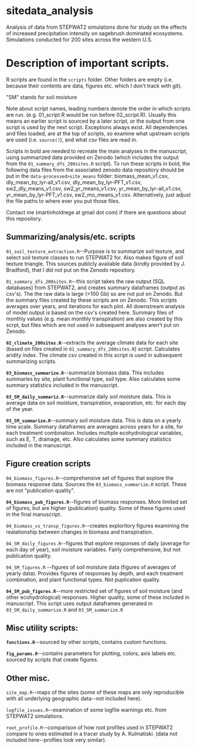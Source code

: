 # sitedata_analysis

Analysis of data from STEPWAT2 simulations done for study on the effects of increased precipitation intensity on sagebrush dominated ecosystems. 
Simulations conducted for 200 sites across the western U.S. 

# Description of important scripts.

R scripts are found in the `scripts` folder. Other folders are empty 
(i.e. because their contents are data, figures etc. which I don't track with git). 

"SM" stands for soil moisture

Note about script names, leading numbers denote the order in which scripts are run. (e.g. 01_script.R would be run before 02_script.R). 
Usually this means an earlier script is sourced by a later script, or the output from one script is used by the next script.
Exceptions always exist. All dependencies and files loaded, are at the top of scripts, so examine what upstream scripts are used (i.e. `source()`),
and what csv files are read in. 


Scripts in bold are needed to recreate the main analyses in the manuscript, using summarized data provided on Zenodo 
(which includes the output from the `01_summary_dfs_200sites.R` script). 
To run these scripts in bold, the following data files from the associated zenodo data repository should be put
in the `data-processed>site_means` folder: biomass_mean_v1.csv, dly_mean_by_lyr-all_v1.csv, dly_mean_by_lyr-PFT_v1.csv, 
sw2_dly_means_v1.csv, sw2_yr_means_v1.csv, yr_mean_by_lyr-all_v1.csv, yr_mean_by_lyr-PFT_v1.csv, sw2_mo_means_v1.csv. Alternatively, just
adjust the file paths to where ever you put those files. 

Contact me (martinholdrege at gmail dot com) if there are questions about this repository. 

## Summarizing/analysis/etc. scripts

`01_soil_texture_extraction.R`--Purpose is to summarize soil texture, and select soil texture classes to run STEPWAT2 for. 
Also makes figure of soil texture triangle.
This sources publicly available data (kindly provided by J. Bradford), that I did not put on the Zenodo repository.

`01_summary_dfs_200sites.R`--this script takes the raw output (SQL databases) from STEPWAT2, and creates summary dataframes (output as csv's). 
The the raw data is large (>100 Gb) so are not put on Zenodo. But the summary files created by these scripts are on Zenodo. 
This scripts averages over years, and iterations for each plot. All downstream analysis of model output is based on the csv's created here. 
Summary files of monthly values (e.g. mean monthly transpiration) are also created by this scrpt, but files which are not used in subsequent
analyses aren't put on Zenodo. 

**`02_climate_200sites.R`**--extracts the average climate data for each site (based on files created in `01_summary_dfs_200sites.R`) script. Calculates aridity index. 
The climate csv created in this script is used in subsequent summarizing scripts. 

**`03_biomass_summarize.R`**--summarize biomass data. This includes summaries by site, plant functional type, soil type. Also calculates 
some summary statistics included in the manuscript. 

**`03_SM_daily_summariz.R`**--summarize daily soil moisture data. This is average data on soil moisture, transpiration, evaporation, etc. for each day of the year. 

**`03_SM_summarize.R`**--summary soil moisture data. This is data on a yearly time scale. Summary dataframes are averages across years for a site, for each treatment combination. 
Includes multiple ecohydrological variables, such as E, T, drainage, etc. 
Also calculates some summary statistics included in the manuscript. 

## Figure creation scripts

`04_biomass_figures.R`--comprehensive set of figures that explore the biomass response data. Sources the `03_biomass_summarize.R` script. 
These are not "publication quality". 

**`04_biomass_pub_figures.R`**--figures of biomass responses. More limited set of figures, but are higher (publication) quality. 
Some of these figures used in the final manuscript.

`04_biomass_vs_transp_figures.R`--creates exploritory figures examining the realationship between changes in biomass and transpiration. 

`04_SM_daily_figures.R`--figures that explore responses of daily (average for each day of year), soil moisture variables. 
Fairly comprehensive, but not publication quality.

`04_SM_figures.R` --figures of soil moisture data (figures of averages of yearly data). 
Provides figures of responses by depth, and each treatment combination, and
plant functional types. Not puplication quality. 

**`04_SM_pub_figures.R`**--more restricted set of figures of soil moisture (and other ecohydrological) responses. 
Higher quality, some of these included in manuscript. 
This script uses output dataframes generated in `03_SM_daily_summarize.R` and `03_SM_summarize.R`

## Misc utility scripts:

**`functions.R`**--sourced by other scripts, contains custom functions. 

**`fig_params.R`**--contains parameters for plotting, colors, axis labels etc. sourced by scripts that create figures. 

## Other misc.

`site_map.R`--maps of the sites (some of these maps are only reproducible with all underlying geographic data--not included here). 

`logfile_issues.R`--examination of some logfile warnings etc. from STEPWAT2 simulations. 

`root_profile.R`--comparison of how root profiles used in STEPWAT2 compare to ones estimated in a tracer study by A. Kulmatiski. (data
not included here--profiles look very similar). 


